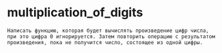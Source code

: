 # multiplication_of_digits
    Написать функцию, которая будет вычислять произведение цифр числа,     при это цифра 0 игнорируется. Затем повторить операцию с результатом     произведения, пока не получится число, состоящее из одной цифры. 
